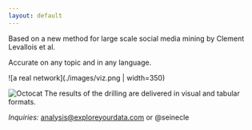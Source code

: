 ```yaml
---
layout: default
---
```


Based on a new method for large scale social media mining by Clement Levallois et al.

Accurate on any topic and in any language.


![a real network](./images/viz.png | width=350)

![Octocat](http://pdf.my-addr.com/examples/test_400x400_p1.png)
The results of the drilling are delivered in visual and tabular formats.

*Inquiries:* analysis@exploreyourdata.com or @seinecle

